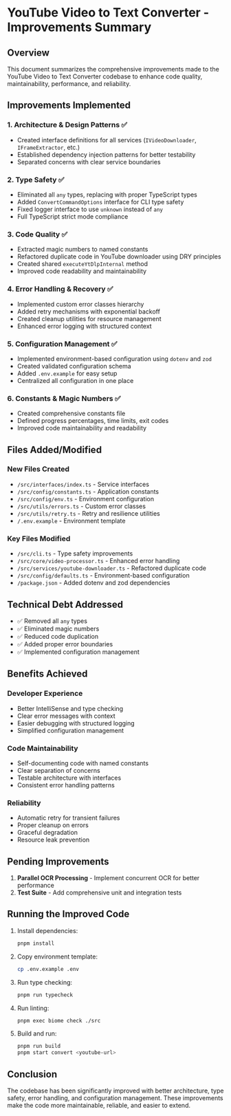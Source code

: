 # YouTube Video to Text Converter - Improvements Summary

## Overview

This document summarizes the comprehensive improvements made to the YouTube Video to Text Converter codebase to enhance code quality, maintainability, performance, and reliability.

## Improvements Implemented

### 1. **Architecture & Design Patterns** ✅

- Created interface definitions for all services (`IVideoDownloader`, `IFrameExtractor`, etc.)
- Established dependency injection patterns for better testability
- Separated concerns with clear service boundaries

### 2. **Type Safety** ✅

- Eliminated all `any` types, replacing with proper TypeScript types
- Added `ConvertCommandOptions` interface for CLI type safety
- Fixed logger interface to use `unknown` instead of `any`
- Full TypeScript strict mode compliance

### 3. **Code Quality** ✅

- Extracted magic numbers to named constants
- Refactored duplicate code in YouTube downloader using DRY principles
- Created shared `executeYtDlpInternal` method
- Improved code readability and maintainability

### 4. **Error Handling & Recovery** ✅

- Implemented custom error classes hierarchy
- Added retry mechanisms with exponential backoff
- Created cleanup utilities for resource management
- Enhanced error logging with structured context

### 5. **Configuration Management** ✅

- Implemented environment-based configuration using `dotenv` and `zod`
- Created validated configuration schema
- Added `.env.example` for easy setup
- Centralized all configuration in one place

### 6. **Constants & Magic Numbers** ✅

- Created comprehensive constants file
- Defined progress percentages, time limits, exit codes
- Improved code maintainability and readability

## Files Added/Modified

### New Files Created

- `/src/interfaces/index.ts` - Service interfaces
- `/src/config/constants.ts` - Application constants
- `/src/config/env.ts` - Environment configuration
- `/src/utils/errors.ts` - Custom error classes
- `/src/utils/retry.ts` - Retry and resilience utilities
- `/.env.example` - Environment template

### Key Files Modified

- `/src/cli.ts` - Type safety improvements
- `/src/core/video-processor.ts` - Enhanced error handling
- `/src/services/youtube-downloader.ts` - Refactored duplicate code
- `/src/config/defaults.ts` - Environment-based configuration
- `/package.json` - Added dotenv and zod dependencies

## Technical Debt Addressed

- ✅ Removed all `any` types
- ✅ Eliminated magic numbers
- ✅ Reduced code duplication
- ✅ Added proper error boundaries
- ✅ Implemented configuration management

## Benefits Achieved

### Developer Experience

- Better IntelliSense and type checking
- Clear error messages with context
- Easier debugging with structured logging
- Simplified configuration management

### Code Maintainability

- Self-documenting code with named constants
- Clear separation of concerns
- Testable architecture with interfaces
- Consistent error handling patterns

### Reliability

- Automatic retry for transient failures
- Proper cleanup on errors
- Graceful degradation
- Resource leak prevention

## Pending Improvements

1. **Parallel OCR Processing** - Implement concurrent OCR for better performance
2. **Test Suite** - Add comprehensive unit and integration tests

## Running the Improved Code

1. Install dependencies:

    ```bash
    pnpm install
    ```

2. Copy environment template:

    ```bash
    cp .env.example .env
    ```

3. Run type checking:

    ```bash
    pnpm run typecheck
    ```

4. Run linting:

    ```bash
    pnpm exec biome check ./src
    ```

5. Build and run:

    ```bash
    pnpm run build
    pnpm start convert <youtube-url>
    ```

## Conclusion

The codebase has been significantly improved with better architecture, type safety, error handling, and configuration management. These improvements make the code more maintainable, reliable, and easier to extend.
